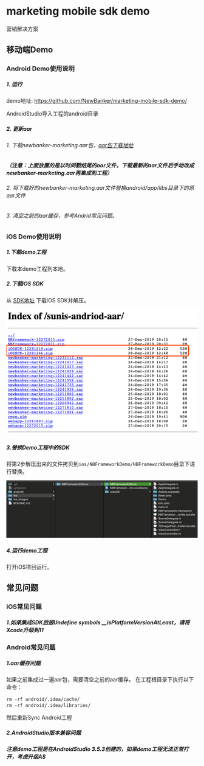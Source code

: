 # marketing mobile sdk demo

营销解决方案

## 移动端Demo

### Android Demo使用说明

##### 1. 运行
demo地址: https://github.com/NewBanker/marketing-mobile-sdk-demo/

AndroidStudio导入工程的android目录

##### 2. 更新aar
###### 1. 下载newbanker-marketing.aar包，[aar包下载地址](https://sunpack.newbanker.work)
***（注意：上面放置的是以时间戳结尾的aar文件，下载最新的aar文件后手动改成newbanker-marketing.aar再集成到工程）***
###### 2. 将下载好的newbanker-marketing.aar文件替换android/app/libs目录下的原aar文件
###### 3. 清空之前的aar缓存，参考Andrid常见问题。

### iOS Demo使用说明

##### 1.下载demo工程

下载本demo工程到本地。

##### 2.下载iOS SDK

从 [SDK地址](https://log.newbanker.work/sunis-andriod-aar/)  下载iOS SDK并解压。

<img src="./ios_images/1.png">

##### 3.替换Demo工程中的SDK

将第2步解压出来的文件拷贝到`ios/NBFrameworkDemo/NBFrameworkDemo`目录下进行替换。

<img src="./ios_images/2.png" width="507" height="151">

##### 4.运行demo工程

打开iOS项目运行。

## 常见问题

### iOS常见问题

##### 1.如果集成SDK后报Undefine symbols __isPlatformVersionAtLeast，请将Xcode升级到11

### Android常见问题

##### 1.aar缓存问题
如果之前集成过一遍aar包，需要清空之前的aar缓存。
在工程根目录下执行以下命令：
```
rm -rf android/.idea/cache/
rm -rf android/.idea/libraries/
```
然后重新Sync Android工程
##### 2.AndroidStudio版本兼容问题
***注意demo工程是在AndroidStudio 3.5.3创建的，如果demo工程无法正常打开，考虑升级AS***
